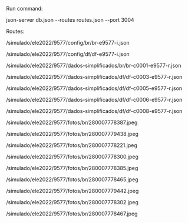 
 Run command:
 
 json-server db.json --routes routes.json --port 3004
 
 Routes:

  /simulado/ele2022/9577/config/br/br-e9577-i.json

  /simulado/ele2022/9577/config/df/df-e9577-i.json

  /simulado/ele2022/9577/dados-simplificados/br/br-c0001-e9577-r.json

  /simulado/ele2022/9577/dados-simplificados/df/df-c0003-e9577-r.json

  /simulado/ele2022/9577/dados-simplificados/df/df-c0005-e9577-r.json

  /simulado/ele2022/9577/dados-simplificados/df/df-c0006-e9577-r.json

  /simulado/ele2022/9577/dados-simplificados/df/df-c0008-e9577-r.json

  /simulado/ele2022/9577/fotos/br/280007778387.jpeg

  /simulado/ele2022/9577/fotos/br/280007779438.jpeg

  /simulado/ele2022/9577/fotos/br/280007778221.jpeg

  /simulado/ele2022/9577/fotos/br/280007778300.jpeg

  /simulado/ele2022/9577/fotos/br/280007778385.jpeg

  /simulado/ele2022/9577/fotos/br/280007778465.jpeg

  /simulado/ele2022/9577/fotos/br/280007779442.jpeg

  /simulado/ele2022/9577/fotos/br/280007778302.jpeg

  /simulado/ele2022/9577/fotos/br/280007778467.jpeg